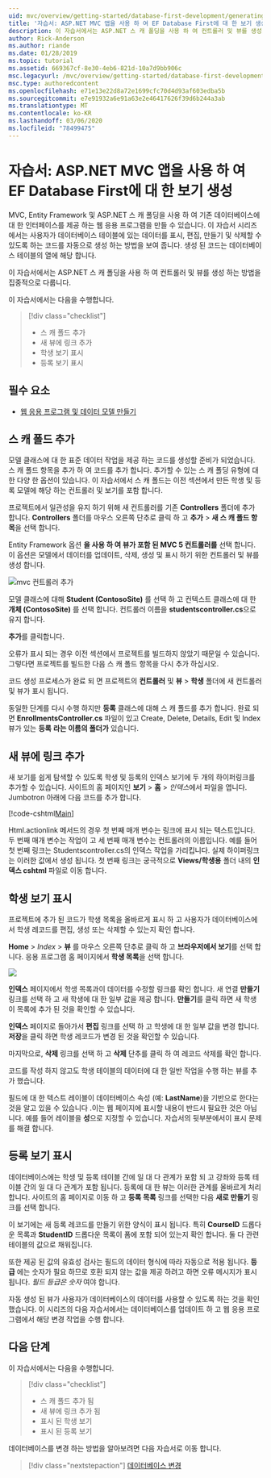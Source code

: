 ```yaml
---
uid: mvc/overview/getting-started/database-first-development/generating-views
title: '자습서: ASP.NET MVC 앱을 사용 하 여 EF Database First에 대 한 보기 생성'
description: 이 자습서에서는 ASP.NET 스 캐 폴딩을 사용 하 여 컨트롤러 및 뷰를 생성 하는 방법을 집중적으로 다룹니다.
author: Rick-Anderson
ms.author: riande
ms.date: 01/28/2019
ms.topic: tutorial
ms.assetid: 669367cf-8e30-4eb6-821d-10a7d9bb906c
msc.legacyurl: /mvc/overview/getting-started/database-first-development/generating-views
msc.type: authoredcontent
ms.openlocfilehash: e71e13e22d8a72e1699cfc70d4d93af603edba5b
ms.sourcegitcommit: e7e91932a6e91a63e2e46417626f39d6b244a3ab
ms.translationtype: MT
ms.contentlocale: ko-KR
ms.lasthandoff: 03/06/2020
ms.locfileid: "78499475"
---
```

# <a name="tutorial-generate-views-for-ef-database-first-with-aspnet-mvc-app"></a>자습서: ASP.NET MVC 앱을 사용 하 여 EF Database First에 대 한 보기 생성

MVC, Entity Framework 및 ASP.NET 스 캐 폴딩을 사용 하 여 기존 데이터베이스에 대 한 인터페이스를 제공 하는 웹 응용 프로그램을 만들 수 있습니다. 이 자습서 시리즈에서는 사용자가 데이터베이스 테이블에 있는 데이터를 표시, 편집, 만들기 및 삭제할 수 있도록 하는 코드를 자동으로 생성 하는 방법을 보여 줍니다. 생성 된 코드는 데이터베이스 테이블의 열에 해당 합니다.

이 자습서에서는 ASP.NET 스 캐 폴딩을 사용 하 여 컨트롤러 및 뷰를 생성 하는 방법을 집중적으로 다룹니다.

이 자습서에서는 다음을 수행합니다.

> [!div class="checklist"]
> * 스 캐 폴드 추가
> * 새 뷰에 링크 추가
> * 학생 보기 표시
> * 등록 보기 표시

## <a name="prerequisite"></a>필수 요소

* [웹 응용 프로그램 및 데이터 모델 만들기](creating-the-web-application.md)

## <a name="add-scaffold"></a>스 캐 폴드 추가

모델 클래스에 대 한 표준 데이터 작업을 제공 하는 코드를 생성할 준비가 되었습니다. 스 캐 폴드 항목을 추가 하 여 코드를 추가 합니다. 추가할 수 있는 스 캐 폴딩 유형에 대 한 다양 한 옵션이 있습니다. 이 자습서에서 스 캐 폴드는 이전 섹션에서 만든 학생 및 등록 모델에 해당 하는 컨트롤러 및 보기를 포함 합니다.

프로젝트에서 일관성을 유지 하기 위해 새 컨트롤러를 기존 **Controllers** 폴더에 추가 합니다. **Controllers** 폴더를 마우스 오른쪽 단추로 클릭 하 고 **추가** > **새 스 캐 폴드 항목**을 선택 합니다.

Entity Framework 옵션 **을 사용 하 여 뷰가 포함 된 MVC 5 컨트롤러를** 선택 합니다. 이 옵션은 모델에서 데이터를 업데이트, 삭제, 생성 및 표시 하기 위한 컨트롤러 및 뷰를 생성 합니다.

![mvc 컨트롤러 추가](generating-views/_static/image2.png)

모델 클래스에 대해 **Student (ContosoSite)** 를 선택 하 고 컨텍스트 클래스에 대 한 **개체 (ContosoSite)** 를 선택 합니다. 컨트롤러 이름을 **studentscontroller.cs**으로 유지 합니다.

**추가**를 클릭합니다.

오류가 표시 되는 경우 이전 섹션에서 프로젝트를 빌드하지 않았기 때문일 수 있습니다. 그렇다면 프로젝트를 빌드한 다음 스 캐 폴드 항목을 다시 추가 하십시오.

코드 생성 프로세스가 완료 되 면 프로젝트의 **컨트롤러** 및 **뷰** > **학생** 폴더에 새 컨트롤러 및 뷰가 표시 됩니다.

동일한 단계를 다시 수행 하지만 **등록** 클래스에 대해 스 캐 폴드를 추가 합니다. 완료 되 면 **EnrollmentsController.cs** 파일이 있고 Create, Delete, Details, Edit 및 Index 뷰가 있는 **등록** **라는 이름의 폴더가** 있습니다.

## <a name="add-links-to-new-views"></a>새 뷰에 링크 추가

새 보기를 쉽게 탐색할 수 있도록 학생 및 등록의 인덱스 보기에 두 개의 하이퍼링크를 추가할 수 있습니다. 사이트의 홈 페이지인 **보기** > **홈** > *인덱스*에서 파일을 엽니다. Jumbotron 아래에 다음 코드를 추가 합니다.

[!code-cshtml[Main](generating-views/samples/sample1.cshtml)]

Html.actionlink 메서드의 경우 첫 번째 매개 변수는 링크에 표시 되는 텍스트입니다. 두 번째 매개 변수는 작업이 고 세 번째 매개 변수는 컨트롤러의 이름입니다. 예를 들어 첫 번째 링크는 Studentscontroller.cs의 인덱스 작업을 가리킵니다. 실제 하이퍼링크는 이러한 값에서 생성 됩니다. 첫 번째 링크는 궁극적으로 **Views/학생용** 폴더 내의 **인덱스 cshtml** 파일로 이동 합니다.

## <a name="display-student-views"></a>학생 보기 표시

프로젝트에 추가 된 코드가 학생 목록을 올바르게 표시 하 고 사용자가 데이터베이스에서 학생 레코드를 편집, 생성 또는 삭제할 수 있는지 확인 합니다.

**Home** > *Index* > **뷰** 를 마우스 오른쪽 단추로 클릭 하 고 **브라우저에서 보기**를 선택 합니다. 응용 프로그램 홈 페이지에서 **학생 목록**을 선택 합니다.

![](generating-views/_static/image6.png)

**인덱스** 페이지에서 학생 목록과이 데이터를 수정할 링크를 확인 합니다. 새 연결 **만들기** 링크를 선택 하 고 새 학생에 대 한 일부 값을 제공 합니다. **만들기**를 클릭 하면 새 학생이 목록에 추가 된 것을 확인할 수 있습니다.

**인덱스** 페이지로 돌아가서 **편집** 링크를 선택 하 고 학생에 대 한 일부 값을 변경 합니다. **저장**을 클릭 하면 학생 레코드가 변경 된 것을 확인할 수 있습니다.

마지막으로, **삭제** 링크를 선택 하 고 **삭제** 단추를 클릭 하 여 레코드 삭제를 확인 합니다.

코드를 작성 하지 않고도 학생 테이블의 데이터에 대 한 일반 작업을 수행 하는 뷰를 추가 했습니다.

필드에 대 한 텍스트 레이블이 데이터베이스 속성 (예: **LastName**)을 기반으로 한다는 것을 알고 있을 수 있습니다 .이는 웹 페이지에 표시할 내용이 반드시 필요한 것은 아닙니다. 예를 들어 레이블을 **성**으로 지정할 수 있습니다. 자습서의 뒷부분에서이 표시 문제를 해결 합니다.

## <a name="display-enrollment-views"></a>등록 보기 표시

데이터베이스에는 학생 및 등록 테이블 간에 일 대 다 관계가 포함 되 고 강좌와 등록 테이블 간의 일 대 다 관계가 포함 됩니다. 등록에 대 한 뷰는 이러한 관계를 올바르게 처리 합니다. 사이트의 홈 페이지로 이동 하 고 **등록 목록** 링크를 선택한 다음 **새로 만들기** 링크를 선택 합니다.

이 보기에는 새 등록 레코드를 만들기 위한 양식이 표시 됩니다. 특히 **CourseID** 드롭다운 목록과 **StudentID** 드롭다운 목록이 폼에 포함 되어 있는지 확인 합니다. 둘 다 관련 테이블의 값으로 채워집니다.

또한 제공 된 값의 유효성 검사는 필드의 데이터 형식에 따라 자동으로 적용 됩니다. **등급** 에는 숫자가 필요 하므로 호환 되지 않는 값을 제공 하려고 하면 오류 메시지가 표시 됩니다. *필드 등급은 숫자* 여야 합니다.

자동 생성 된 뷰가 사용자가 데이터베이스의 데이터를 사용할 수 있도록 하는 것을 확인 했습니다. 이 시리즈의 다음 자습서에서는 데이터베이스를 업데이트 하 고 웹 응용 프로그램에서 해당 변경 작업을 수행 합니다.

## <a name="next-steps"></a>다음 단계

이 자습서에서는 다음을 수행합니다.

> [!div class="checklist"]
> * 스 캐 폴드 추가 됨
> * 새 뷰에 링크 추가 됨
> * 표시 된 학생 보기
> * 표시 된 등록 보기

데이터베이스를 변경 하는 방법을 알아보려면 다음 자습서로 이동 합니다.
> [!div class="nextstepaction"]
> [데이터베이스 변경](changing-the-database.md)